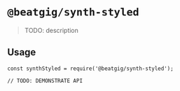 # `@beatgig/synth-styled`

> TODO: description

## Usage

```
const synthStyled = require('@beatgig/synth-styled');

// TODO: DEMONSTRATE API
```
